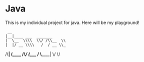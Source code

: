 # Java
This is my individual project for java.
Here will be my playground!



     __                      
    |__|____ ___  _______    
    |  \__  \\\\  \\/ /\\__  \\   
    |  |/ __ \\\\   /  / __ \\_ 
/\\__|  (____  /\\_/  (____  / 
\\______|    \\/           \\/  



